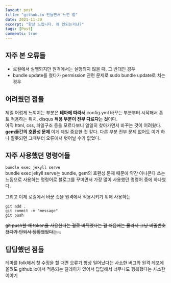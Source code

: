 ```yaml
---
layout: post
title: "github.io 만들면서 느낀 점"
date: 2021-11-30
excerpt: "항상 느낍니다. 왜 안되는거냐?"
tags: [Post]
comments: true
---
```


## 자주 본 오류들
* 로컬에서 실행되지만 원격에서는 실행되지 않을 때, 그 반대인 경우
* bundle update를 쳤다가 permission 관련 문제로 sudo bundle update로 치는 경우  

## 어려웠던 점들
제일 어렵게 느껴지는 부분은 **테마에 따라서** config.yml 바꾸는 부분부터 시작해서 폰트 적용하는 위치, disqus **적용 부분이 전부 다르다는 것**이다.  
아직 html, css, 파일구조 등을 모르다보니 일일히 찾아가면서 바꾸는 것이 어려웠다.  
**gem들간의 호환성 문제** 이게 제일 중요한 것 같다. 다른 부분 전부 문제 없어도 이거 하나 잘못되면 그때부터 오류에서 벗어날 수가 없었다.

## 자주 사용했던 명령어들
`bundle exec jekyll serve`  
bundle exec jekyll serve는 bundle, gem의 호환성 문제 때문에 약간 아나콘다 쓰는 느낌으로 사용하는 명령어로 블로그를 꾸미면서 가장 많이 사용했던 명령어 중에 하나였다.  

그리고 이제 로컬에서 바꾼 것을 원격에서 적용시키기 위해 사용하는  
```
git add .  
git commit -m "message"  
git push  
```
~~git push할 때 token을 사용한다는 걸로 바뀌었다는 걸 처음에는 몰라서 그냥 비밀번호 쳤다가 안되서 당황했었다는...~~

## 답답했던 점들
테마를 folk해서 첫 수정을 할 때면 오류가 항상 일어났다는 사소한 버그와 원격 레포에 올려도 github.io에서 적용되는 딜레이가 있어서 답답해서 너무나도 행복했다는 사소한 이야기  